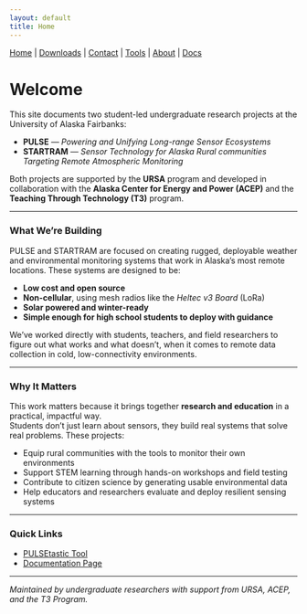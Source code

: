 ```yaml
---
layout: default
title: Home
---
```


<nav>
  <a href="{{ '/' | relative_url }}">Home</a> |
  <a href="{{ '/downloads/' | relative_url }}">Downloads</a> |
  <a href="{{ '/contact/' | relative_url }}">Contact</a> |
  <a href="{{ '/tools/' | relative_url }}">Tools</a> |
  <a href="{{ '/about/' | relative_url }}">About</a> |
  <a href="{{ '/docs/' | relative_url }}">Docs</a>
</nav>

# Welcome

This site documents two student-led undergraduate research projects at the University of Alaska Fairbanks:

- **PULSE** — *Powering and Unifying Long-range Sensor Ecosystems*  
- **STARTRAM** — *Sensor Technology for Alaska Rural communities Targeting Remote Atmospheric Monitoring*

Both projects are supported by the **URSA** program and developed in collaboration with the **Alaska Center for Energy and Power (ACEP)** and the **Teaching Through Technology (T3)** program.

---

### What We’re Building

PULSE and STARTRAM are focused on creating rugged, deployable weather and environmental monitoring systems that work in Alaska’s most remote locations. These systems are designed to be:

- **Low cost and open source**  
- **Non-cellular**, using mesh radios like the *Heltec v3 Board* (LoRa)  
- **Solar powered and winter-ready**  
- **Simple enough for high school students to deploy with guidance**

We’ve worked directly with students, teachers, and field researchers to figure out what works and what doesn’t, when it comes to remote data collection in cold, low-connectivity environments.

---

### Why It Matters

This work matters because it brings together **research and education** in a practical, impactful way.  
Students don’t just learn about sensors, they build real systems that solve real problems. These projects:

- Equip rural communities with the tools to monitor their own environments  
- Support STEM learning through hands-on workshops and field testing  
- Contribute to citizen science by generating usable environmental data  
- Help educators and researchers evaluate and deploy resilient sensing systems  

---

### Quick Links

- [PULSEtastic Tool](#)
- [Documentation Page](#)

---

*Maintained by undergraduate researchers with support from URSA, ACEP, and the T3 Program.*